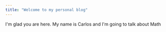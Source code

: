 ```yaml
---
title: "Welcome to my personal blog"
---
```


I'm glad you are here. My name is Carlos and I'm going to talk about Math

